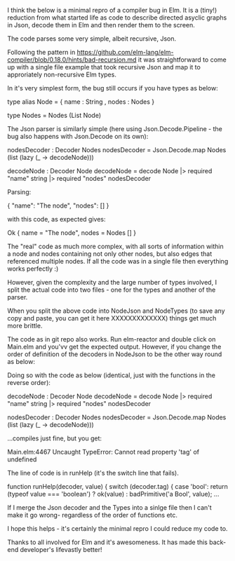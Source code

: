 I think the below is a minimal repro of a compiler bug in Elm.  It is a (tiny!) reduction from what started life as code to describe directed asyclic graphs in Json, decode them in Elm and then render them to the screen.

The code parses some very simple, albeit recursive, Json.

Following the pattern in https://github.com/elm-lang/elm-compiler/blob/0.18.0/hints/bad-recursion.md it was straightforward to come up with a single file example that took recursive Json and map it to approriately non-recursive Elm types.

In it's very simplest form, the bug still occurs if you have types as below:

type alias Node =
    { name : String
    , nodes : Nodes
    }


type Nodes
    = Nodes (List Node)


The Json parser is similarly simple (here using Json.Decode.Pipeline - the bug also happens with Json.Decode on its own):

nodesDecoder : Decoder Nodes
nodesDecoder =
    Json.Decode.map Nodes (list (lazy (\_ -> decodeNode)))


decodeNode : Decoder Node
decodeNode =
    decode Node
        |> required "name" string
        |> required "nodes" nodesDecoder

Parsing:

{
  "name": "The node",
  "nodes": []
}

with this code, as expected gives:

Ok { name = "The node", nodes = Nodes [] }


The "real" code as much more complex, with all sorts of information within a node and nodes containing not only other nodes, but also edges that referenced multiple nodes.  If all the code was in a single file then everything works perfectly :)

However, given the complexity and the large number of types involved, I split the actual code into two files - one for the types and another of the parser.

When you split the above code into NodeJson and NodeTypes (to save any copy and paste, you can get it here XXXXXXXXXXXXX) things get much more brittle.

The code as in git repo also works.  Run elm-reactor and double click on Main.elm and you'vv get the expected output.  However, if you change the order of definition of the decoders in NodeJson to be the other way round as below:

Doing so with the code as below (identical, just with the functions in the reverse order):

decodeNode : Decoder Node
decodeNode =
    decode Node
        |> required "name" string
        |> required "nodes" nodesDecoder


nodesDecoder : Decoder Nodes
nodesDecoder =
    Json.Decode.map Nodes (list (lazy (\_ -> decodeNode)))


...compiles just fine, but you get:

Main.elm:4467 Uncaught TypeError: Cannot read property 'tag' of undefined

The line of code is in runHelp (it's the switch line that fails).

function runHelp(decoder, value)
{
	switch (decoder.tag)
	{
		case 'bool':
			return (typeof value === 'boolean')
				? ok(value)
				: badPrimitive('a Bool', value);
...


If I merge the Json decoder and the Types into a sinlge file then I can't make it go wrong- regardless of the order of functions etc.

I hope this helps - it's certainly the minimal repro I could reduce my code to.

Thanks to all involved for Elm and it's awesomeness.  It has made this back-end developer's lifevastly better!